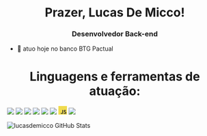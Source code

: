 <h1 align="center">Prazer, Lucas De Micco!</h1>
<h3 align="center">Desenvolvedor Back-end</h3>

- 🤝 atuo hoje no banco BTG Pactual

<h1 align="center">Linguagens e ferramentas de atuação: </h1>
<code><img height="20" src="https://www.google.com/url?sa=i&url=https%3A%2F%2Ficonduck.com%2Ficons%2F13084%2Fjava-original&psig=AOvVaw3K9zowLDCCoBc1HdyGtLPw&ust=1697379945215000&source=images&cd=vfe&ved=0CBEQjRxqFwoTCLiVwpff9YEDFQAAAAAdAAAAABAS"></code>
<code><img height="20" src="[https://www.google.com/url?sa=i&url=https%3A%2F%2Ficonduck.com%2Ficons%2F13084%2Fjava-original&psig=AOvVaw3K9zowLDCCoBc1HdyGtLPw&ust=1697379945215000&source=images&cd=vfe&ved=0CBEQjRxqFwoTCLiVwpff9YEDFQAAAAAdAAAAABAS](https://www.google.com/url?sa=i&url=https%3A%2F%2Ftools.jboss.org%2Ffeatures%2Fquarkus.html&psig=AOvVaw0LPsulhbz_Vj42_bqUo6Oj&ust=1697380058519000&source=images&cd=vfe&ved=0CBEQjRxqFwoTCLjCjs3f9YEDFQAAAAAdAAAAABAE)"></code>
<code><img height="20" src="https://upload.wikimedia.org/wikipedia/commons/thumb/e/ee/.NET_Core_Logo.svg/1024px-.NET_Core_Logo.svg.png"></code>
<code><img height="20" src="https://upload.wikimedia.org/wikipedia/commons/thumb/e/ee/.NET_Core_Logo.svg/1024px-.NET_Core_Logo.svg.png"></code>
<code><img height="20" src="https://iconape.com/wp-content/files/sh/51404/svg/c--4.svg"></code>
<code><img height="20" src="https://cdn.worldvectorlogo.com/logos/angular-icon.svg"></code>
<code><img height="20" src="https://raw.githubusercontent.com/github/explore/80688e429a7d4ef2fca1e82350fe8e3517d3494d/topics/javascript/javascript.png"></code>
<code><img height="20" src="https://logos-world.net/wp-content/uploads/2021/02/Docker-Symbol.png"></code>

![lucasdemicco GitHub Stats](https://github-readme-stats.vercel.app/api?username=lucasdemicco&show_icons=true)



